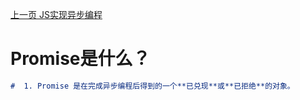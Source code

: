 [上一页 JS实现异步编程](JS实现异步编程.md)

# Promise是什么？
``` md
#  1. Promise 是在完成异步编程后得到的一个**已兑现**或**已拒绝**的对象。
```